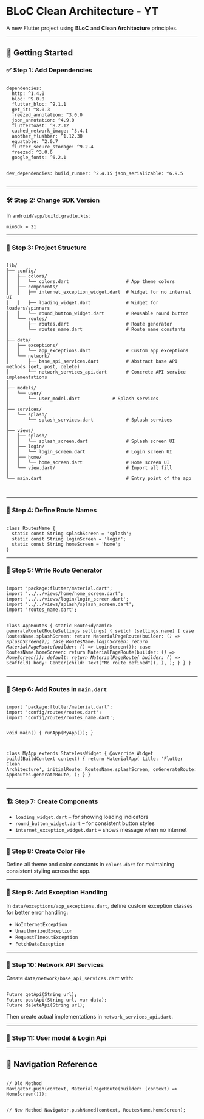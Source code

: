 <!DOCTYPE html>
<html lang="en">
<head>
  <meta charset="UTF-8">
  <meta name="viewport" content="width=device-width, initial-scale=1.0">
  <title>BLoC Clean Architecture - YT</title>
</head>
<body>

  <h1>BLoC Clean Architecture - YT</h1>
  <p>A new Flutter project using <strong>BLoC</strong> and <strong>Clean Architecture</strong> principles.</p>

  <hr>

<h2>🚀 Getting Started</h2>

<h3>✅ Step 1: Add Dependencies</h3>
  <pre><code class="language-yaml">
dependencies:
  http: ^1.4.0
  bloc: ^9.0.0
  flutter_bloc: ^9.1.1
  get_it: ^8.0.3
  freezed_annotation: ^3.0.0
  json_annotation: ^4.9.0
  fluttertoast: ^8.2.12
  cached_network_image: ^3.4.1
  another_flushbar: ^1.12.30
  equatable: ^2.0.7
  flutter_secure_storage: ^9.2.4
  freezed: ^3.0.6
  google_fonts: ^6.2.1

dev_dependencies:
  build_runner: ^2.4.15
  json_serializable: ^6.9.5
</code></pre>

  <hr>

<h3>🛠️ Step 2: Change SDK Version</h3>
  <p>In <code>android/app/build.gradle.kts</code>:</p>
  <pre><code class="language-kotlin">minSdk = 21</code></pre>

  <hr>

<h3>📁 Step 3: Project Structure</h3>
  <pre><code class="language-text">
lib/
├── config/
│   ├── colors/
│   │   └── colors.dart                     # App theme colors
│   ├── components/
│   │   ├── internet_exception_widget.dart  # Widget for no internet UI
│   │   ├── loading_widget.dart             # Widget for loaders/spinners
│   │   └── round_button_widget.dart        # Reusable round button
│   └── routes/
│       ├── routes.dart                     # Route generator
│       └── routes_name.dart                # Route name constants
│
├── data/
│   ├── exceptions/
│   │   └── app_exceptions.dart             # Custom app exceptions
│   └── network/
│       ├── base_api_services.dart          # Abstract base API methods (get, post, delete)
│       └── network_services_api.dart       # Concrete API service implementations
│
├── models/
│   └── user/
│       └── user_model.dart            # Splash services
│
├── services/
│   └── splash/
│       └── splash_services.dart            # Splash services
│
├── views/
│   ├── splash/
│   │   └── splash_screen.dart              # Splash screen UI
│   ├── login/
│   │   └── login_screen.dart               # Login screen UI
│   ├── home/
│   │   └── home_screen.dart                # Home screen UI
│   └── view.dart/                          # Import all fill
│
└── main.dart                               # Entry point of the app

</code></pre>

  <hr>

<h3>📌 Step 4: Define Route Names</h3>
  <pre><code class="language-dart">
class RoutesName {
  static const String splashScreen = 'splash';
  static const String loginScreen = 'login';
  static const String homeScreen = 'home';
}
</code></pre>

  <hr>

<h3>🧭 Step 5: Write Route Generator</h3>
  <pre><code class="language-dart">
import 'package:flutter/material.dart';
import '../../views/home/home_screen.dart';
import '../../views/login/login_screen.dart';
import '../../views/splash/splash_screen.dart';
import 'routes_name.dart';

class AppRoutes {
  static Route&lt;dynamic&gt; generateRoute(RouteSettings settings) {
    switch (settings.name) {
      case RoutesName.splashScreen:
        return MaterialPageRoute(builder: (_) => SplashScreen());
      case RoutesName.loginScreen:
        return MaterialPageRoute(builder: (_) => LoginScreen());
      case RoutesName.homeScreen:
        return MaterialPageRoute(builder: (_) => HomeScreen());
      default:
        return MaterialPageRoute(
          builder: (_) => Scaffold(
            body: Center(child: Text("No route defined")),
          ),
        );
    }
  }
}
</code></pre>

  <hr>

<h3>🏁 Step 6: Add Routes in <code>main.dart</code></h3>
  <pre><code class="language-dart">
import 'package:flutter/material.dart';
import 'config/routes/routes.dart';
import 'config/routes/routes_name.dart';

void main() {
  runApp(MyApp());
}

class MyApp extends StatelessWidget {
  @override
  Widget build(BuildContext context) {
    return MaterialApp(
      title: 'Flutter Clean Architecture',
      initialRoute: RoutesName.splashScreen,
      onGenerateRoute: AppRoutes.generateRoute,
    );
  }
}
</code></pre>

  <hr>

<h3>🏗️ Step 7: Create Components</h3>
  <ul>
    <li><code>loading_widget.dart</code> – for showing loading indicators</li>
    <li><code>round_button_widget.dart</code> – for consistent button styles</li>
    <li><code>internet_exception_widget.dart</code> – shows message when no internet</li>
  </ul>

  <hr>

<h3>🎨 Step 8: Create Color File</h3>
  <p>Define all theme and color constants in <code>colors.dart</code> for maintaining consistent styling across the app.</p>

  <hr>

<h3>🧩 Step 9: Add Exception Handling</h3>
  <p>In <code>data/exceptions/app_exceptions.dart</code>, define custom exception classes for better error handling:</p>
  <ul>
    <li><code>NoInternetException</code></li>
    <li><code>UnauthorizedException</code></li>
    <li><code>RequestTimeoutException</code></li>
    <li><code>FetchDataException</code></li>
  </ul>

  <hr>

<h3>🧩 Step 10: Network API Services</h3>
  <p>Create <code>data/network/base_api_services.dart</code> with:</p>
  <pre><code class="language-dart">
Future<dynamic> getApi(String url);
Future<dynamic> postApi(String url, var data);
Future<dynamic> deleteApi(String url);
</code></pre>
  <p>Then create actual implementations in <code>network_services_api.dart</code>.</p>

  <hr>

<h3>🧩 Step 11: User model & Login Api</h3>

<hr>

<h2>🧠 Navigation Reference</h2>
  <pre><code class="language-dart">
// Old Method
Navigator.push(context, MaterialPageRoute(builder: (context) => HomeScreen()));

// New Method
Navigator.pushNamed(context, RoutesName.homeScreen);
</code></pre>

</body>
</html>

